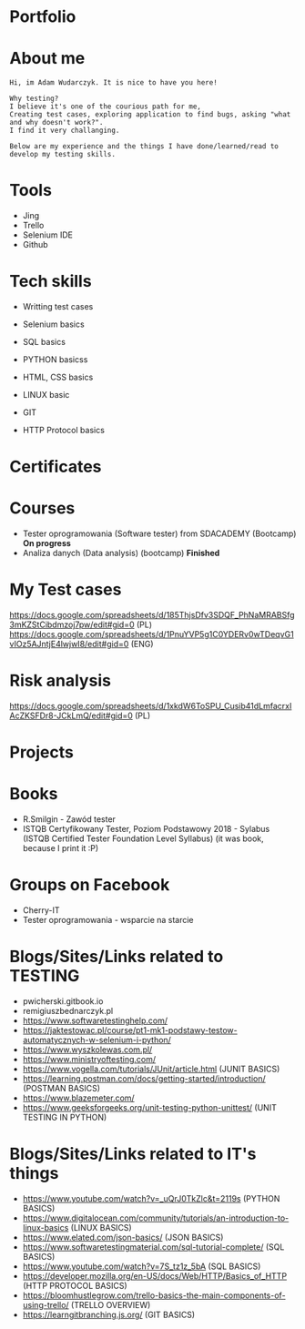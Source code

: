 # Portfolio

# About me
```
Hi, im Adam Wudarczyk. It is nice to have you here!

Why testing?
I believe it's one of the courious path for me,
Creating test cases, exploring application to find bugs, asking "what and why doesn't work?".
I find it very challanging.

Below are my experience and the things I have done/learned/read to develop my testing skills.
```

# Tools
- Jing
- Trello
- Selenium IDE
- Github



# Tech skills

- Writting test cases
- Selenium basics

- SQL basics
- PYTHON basicss
- HTML, CSS  basics
- LINUX basic
- GIT
- HTTP Protocol basics


# Certificates 

# Courses
- Tester oprogramowania (Software tester) from SDACADEMY (Bootcamp)  **On progress** 
- Analiza danych (Data analysis) (bootcamp)  **Finished**


# My Test cases

  https://docs.google.com/spreadsheets/d/185ThjsDfv3SDQF_PhNaMRABSfg3mKZStCibdmzoj7pw/edit#gid=0    (PL)
  https://docs.google.com/spreadsheets/d/1PnuYVP5g1C0YDERv0wTDeqvG1vIOz5AJntjE4lwjwI8/edit#gid=0    (ENG)
  
# Risk analysis 

  https://docs.google.com/spreadsheets/d/1xkdW6ToSPU_Cusib41dLmfacrxIAcZKSFDr8-JCkLmQ/edit#gid=0    (PL)


# Projects 



# Books
- R.Smilgin - Zawód tester
- ISTQB Certyfikowany Tester, Poziom Podstawowy 2018 - Sylabus (ISTQB Certified Tester Foundation Level Syllabus)
  (it was book, because I print it :P)

# Groups on Facebook
- Cherry-IT
- Tester oprogramowania - wsparcie na starcie

# Blogs/Sites/Links related to TESTING
- pwicherski.gitbook.io
- remigiuszbednarczyk.pl
- https://www.softwaretestinghelp.com/
- https://jaktestowac.pl/course/pt1-mk1-podstawy-testow-automatycznych-w-selenium-i-python/
- https://www.wyszkolewas.com.pl/
- https://www.ministryoftesting.com/
- https://www.vogella.com/tutorials/JUnit/article.html   (JUNIT BASICS)
- https://learning.postman.com/docs/getting-started/introduction/  (POSTMAN BASICS)
- https://www.blazemeter.com/
- https://www.geeksforgeeks.org/unit-testing-python-unittest/ (UNIT TESTING IN PYTHON)

# Blogs/Sites/Links related to IT's things
- https://www.youtube.com/watch?v=_uQrJ0TkZlc&t=2119s   (PYTHON BASICS)
- https://www.digitalocean.com/community/tutorials/an-introduction-to-linux-basics (LINUX BASICS)
- https://www.elated.com/json-basics/   (JSON BASICS)      
- https://www.softwaretestingmaterial.com/sql-tutorial-complete/  (SQL BASICS)
- https://www.youtube.com/watch?v=7S_tz1z_5bA (SQL BASICS)
- https://developer.mozilla.org/en-US/docs/Web/HTTP/Basics_of_HTTP (HTTP PROTOCOL BASICS)
- https://bloomhustlegrow.com/trello-basics-the-main-components-of-using-trello/  (TRELLO OVERVIEW)
- https://learngitbranching.js.org/ (GIT BASICS)
